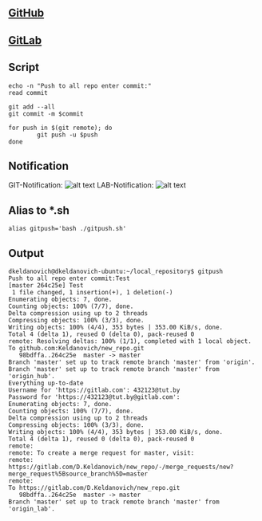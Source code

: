 ## [GitHub](https://github.com/Keldanovich/new_repo)
## [GitLab](https://gitlab.com/D.Keldanovich/new_repo)

## Script

```#!/bin/bash
echo -n "Push to all repo enter commit:"
read commit

git add --all
git commit -m $commit

for push in $(git remote); do
        git push -u $push
done
```

## Notification

GIT-Notification:
![alt text](https://github.com/Keldanovich/sa.it-academy.by/blob/md-sa2-22-22/Denis_Keldanovich/03.GIT.Local/hub.jpg)
LAB-Notification:
![alt text](https://github.com/Keldanovich/sa.it-academy.by/blob/md-sa2-22-22/Denis_Keldanovich/03.GIT.Local/lab.jpg)

## Alias to *.sh

```
alias gitpush='bash ./gitpush.sh'
```


## Output
```
dkeldanovich@dkeldanovich-ubuntu:~/local_repository$ gitpush
Push to all repo enter commit:Test
[master 264c25e] Test
 1 file changed, 1 insertion(+), 1 deletion(-)
Enumerating objects: 7, done.
Counting objects: 100% (7/7), done.
Delta compression using up to 2 threads
Compressing objects: 100% (3/3), done.
Writing objects: 100% (4/4), 353 bytes | 353.00 KiB/s, done.
Total 4 (delta 1), reused 0 (delta 0), pack-reused 0
remote: Resolving deltas: 100% (1/1), completed with 1 local object.
To github.com:Keldanovich/new_repo.git
   98bdffa..264c25e  master -> master
Branch 'master' set up to track remote branch 'master' from 'origin'.
Branch 'master' set up to track remote branch 'master' from 'origin_hub'.
Everything up-to-date
Username for 'https://gitlab.com': 432123@tut.by
Password for 'https://432123@tut.by@gitlab.com':
Enumerating objects: 7, done.
Counting objects: 100% (7/7), done.
Delta compression using up to 2 threads
Compressing objects: 100% (3/3), done.
Writing objects: 100% (4/4), 353 bytes | 353.00 KiB/s, done.
Total 4 (delta 1), reused 0 (delta 0), pack-reused 0
remote:
remote: To create a merge request for master, visit:
remote:   https://gitlab.com/D.Keldanovich/new_repo/-/merge_requests/new?merge_request%5Bsource_branch%5D=master
remote:
To https://gitlab.com/D.Keldanovich/new_repo.git
   98bdffa..264c25e  master -> master
Branch 'master' set up to track remote branch 'master' from 'origin_lab'.
```
